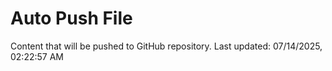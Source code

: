 # Auto Push File

Content that will be pushed to GitHub repository.
Last updated: 07/14/2025, 02:22:57 AM